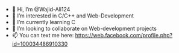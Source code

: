 - 👋 Hi, I’m @Wajid-Ali124
- 👀 I’m interested in C/C++ and Web-Development
- 🌱 I’m currently learning C 
- 💞️ I’m looking to collaborate on Web-development projects
- 📫 You can text me here: https://web.facebook.com/profile.php?id=100034486910330

<!---
Wajid-Ali124/Wajid-Ali124 is a ✨ special ✨ repository because its `README.md` (this file) appears on your GitHub profile.
You can click the Preview link to take a look at your changes.
--->
